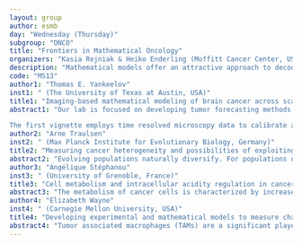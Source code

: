 ```yaml
---
layout: group
author: esmb
day: "Wednesday (Thursday)"
subgroup: "ONCO"
title: "Frontiers in Mathematical Oncology"
organizers: "Kasia Rejniak & Heiko Enderling (Moffitt Cancer Center, USA)"
description: "Mathematical models offer an attractive approach to decode the outcome of various pre-clinical experiments and clinical trials as well as design the next set of crucial experiments to perform. They can help evaluate untested pre-clinical perturbation experiments and clinical protocols in silico to identify new treatment targets, and to help reduce the risk of adverse clinical outcomes due to complex nonlinear feedback mechanisms. Thus, mathematical models developed, calibrated and validated in close collaboration with experimental cancer biologists and clinicians can help predict a patient’s response to different treatments – both in terms of combinatorial/sequential therapies and their dosage and timings on a per-patient basis, which is the promise of “precision medicine”. This minisymposium will bring together experts in mathematical oncology to showcase recent advances in the field."
code: "MS13"
author1: "Thomas E. Yankeelov"
inst1: " (The University of Texas at Austin, USA)"
title1: "Imaging-based mathematical modeling of brain cancer across scales"
abstract1: "Our lab is focused on developing tumor forecasting methods by integrating advanced imaging technologies with predictive, mathematical models to forecast tumor growth and treatment response.  In this presentation, we will provide an overview of three vignettes in mathematical oncology that span the in vitro (cells), in vivo pre-clinical (rats), and in vivo clinical (human) scales in brain cancer. Each project employs quantitative imaging to calibrate an appropriate mathematical model to predict how the tumors grow, how they respond to therapy, or how the therapy is delivered.

The first vignette employs time resolved microscopy data to calibrate a system of ordinary differential equations to predict the response of glioma cells to single- and multi-fraction radiation therapy in vitro. We then move to in vivo, pre-clinical studies where we make use of quantitative magnetic resonance imaging (MRI) data reporting on cellularity and perfusion to calibrate a system of reaction diffusion models to predict the response of glioma cells to single- and multi-fraction radiation therapy in a murine model of brain cancer. The final vignette is focused on employing MRI, x-ray computed tomography (CT), and single photon emission computed tomography (SPECT) to calibrate a reaction-diffusion-advection equation to predict and optimize the spatio-temporal distribution of radiolabeled liposomes for the treatment of recurrent glioblastoma multiforme in patients. The long-term goal of these studies is to provide a rigorous, but practical, experimental-computational approach describing tumor development, informed and validated by readily available imaging data."
author2: "Arne Traulsen"
inst2: " (Max Planck Institute for Evolutionary Biology, Germany)"
title2: "Measuring cancer heterogeneity and possibilities of exploiting it in treatment"
abstract2: "Evolving populations naturally diversify. For populations of cancer cells, this has been extensively explored on the genotypic level and recognized as a potential problem in treatment. Phenotypic diversity, on the other hand, is typically harder to measure, but it may also be directly relevant for treatment, especially when different treatment options are available. Theoretical models show that cancer progression could be delayed substantially if the current phenotypic state can be taken into account in the choice of therapy."
author3: "Angélique Stéphanou"
inst3: " (University of Grenoble, France)"
title3: "Cell metabolism and intracellular acidity regulation in cancer cells, from experimental characterization to computational models with therapeutic perspectives"
abstract3: "The metabolism of cancer cells is characterized by increased glycolysis due to local hypoxic conditions. Glycolysis in turn induces an increase in acidity which is detrimental to cells. Cancer cells, however, exhibit a higher resistance to acidity than normal cells due to a better ability to regulate their intracellular pH. We have experimentally characterized the regulatory capacity of two glioma cell lines using fluorescence microscopy. We observed that the regulation of acidity is not the same for the two cell lines. This has consequences for cellular aggressiveness, metastatic potential and treatment planning since the main drug used against glioblastoma is highly pH dependent. Theoretically, we revised a model of cellular metabolism to specifically take into account the influence of pH on cellular metabolic adaptation. The model suggests that the Warburg effect, often described as a hallmark of cancer, can actually be viewed as a transient adaptation mechanism to a disturbed environment rather than an inherent characteristic of the cancer cell. As such, targeting the acidic environment rather than targeting the cancer cell could offer a good alternative therapeutic strategy."
author4: "Elizabeth Wayne"
inst4: " (Carnegie Mellon University, USA)"
title4: "Developing experimental and mathematical models to measure changes in tumor associate macrophage polarization in response to immunotherapy"
abstract4: "Tumor associated macrophages (TAMs) are a significant player in cancer microenvironment. They can comprise 50%-80% of a solid tumor mass and M2, anti-inflammatory polarized TAMs are correlated with poorer clinical outcomes. Numerous therapeutic strategies attempt to modulate TAM polarization to decrease tumor growth. However, macrophage polarization is dependent on a number of intrinsic and extrinsic factors. Understanding the factors government TAM polarization can help us understand therapeutic response heterogeneity. Here the talk will discuss experimental models for deciphering the interplay of TAM polarization, drug accumulation, and tumor growth. Moreover, this talk will discuss ideas for developing models that work in tandem with experimental data. Being able to experimentally and mathematically model the effect of immunomodulatory drugs on TAM polarization could enhance decision making in personalized cancer treatment."
---
```

